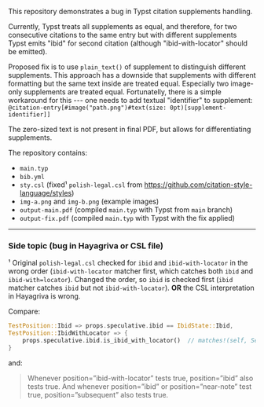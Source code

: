 This repository demonstrates a bug in Typst citation supplements handling.

Currently, Typst treats all supplements as equal, and therefore, for two consecutive citations
to the same entry but with different supplements Typst emits "ibid" for second citation
(although "ibid-with-locator" should be emitted).

Proposed fix is to use `plain_text()` of supplement to distinguish different supplements.
This approach has a downside that supplements with different formatting but the same text inside
are treated equal. Especially two image-only supplements are treated equal.
Fortunatelly, there is a simple workaround for this --- one needs to add textual "identifier" to supplement:
`@citation-entry[#image("path.png")#text(size: 0pt)[supplement-identifier]]`

The zero-sized text is not present in final PDF, but allows for differentiating supplements.

The repository contains:
- `main.typ`
- `bib.yml`
- `sty.csl` (fixed¹ `polish-legal.csl` from <https://github.com/citation-style-language/styles>)
- `img-a.png` and `img-b.png` (example images)
- `output-main.pdf` (compiled `main.typ` with Typst from `main` branch)
- `output-fix.pdf` (compiled `main.typ` with Typst with the fix applied)

---

### Side topic (bug in Hayagriva or CSL file)
¹ Original `polish-legal.csl` checked for `ibid` and `ibid-with-locator` in the wrong order (`ibid-with-locator` matcher first, which catches both `ibid` and `ibid-with=locator`).
Changed the order, so `ibid` is checked first (`ibid` matcher catches `ibid` but not `ibid-with-locator`). **OR** the CSL interpretation in Hayagriva is wrong.

Compare:

```rust
TestPosition::Ibid => props.speculative.ibid == IbidState::Ibid,
TestPosition::IbidWithLocator => {
    props.speculative.ibid.is_ibid_with_locator()  // matches!(self, Self::IbidWithLocator | Self::Ibid)
}
```

and:

> Whenever position=”ibid-with-locator” tests true, position=”ibid” also tests true. And whenever position=”ibid” or position=”near-note” test true, position=”subsequent” also tests true.
